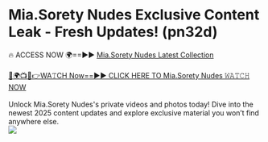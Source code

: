 # Mia.Sorety Nudes Exclusive Content Leak - Fresh Updates! (pn32d)

🔥 ACCESS NOW 🌍==►► <a href="https://tinyurl.com/yc657z5k" rel="nofollow">Mia.Sorety Nudes Latest Collection</a>
<br><br>
[🔴🌍📺📱👉WA𝚃CH Now==►► CLICK HERE TO Mia.Sorety Nudes 𝚆𝙰𝚃𝙲𝙷 NOW](https://tinyurl.com/yc657z5k)
<br><br>
Unlock Mia.Sorety Nudes's private videos and photos today! Dive into the newest 2025 content updates and explore exclusive material you won’t find anywhere else.
<br>
<a href="https://tinyurl.com/yc657z5k" rel="nofollow" data-target="animated-image.originalLink"><img src="https://camo.githubusercontent.com/8a4f000d20f83aca3bf7ec5f350d767afa0574a8a352519fd8cfa583a6f93a33/68747470733a2f2f692e696d6775722e636f6d2f644a486b345a712e676966" data-canonical-src="https://i.imgur.com/dJHk4Zq.gif" style="max-width: 100%; display: inline-block;" data-target="animated-image.originalImage"></a>
<br>
